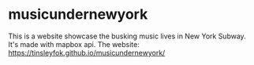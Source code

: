 # musicundernewyork
This is a website showcase the busking music lives in New York Subway. 
It's made with mapbox api. 
The website: https://tinsleyfok.github.io/musicundernewyork/
